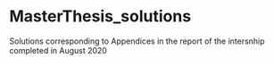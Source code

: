 # MasterThesis_solutions
Solutions corresponding to Appendices in the report of the intersnhip completed in August 2020
